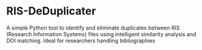 # RIS-DeDuplicater
A simple Python tool to identify and eliminate duplicates between RIS (Research Information Systems) files using intelligent similarity analysis and DOI matching. Ideal for researchers handling bibliographies

